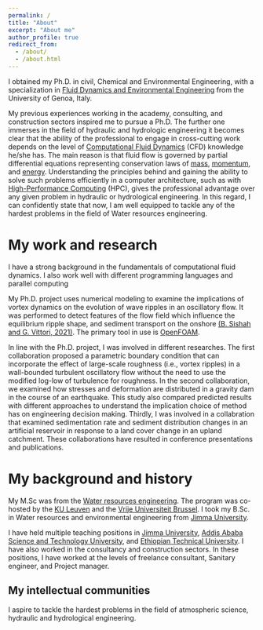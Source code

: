 ```yaml
---
permalink: /
title: "About"
excerpt: "About me"
author_profile: true
redirect_from: 
  - /about/
  - /about.html
---
```


I obtained my Ph.D. in civil, Chemical and Environmental Engineering, with a specialization in [Fluid Dynamics and Environmental Engineering](http://dottorato.dicca.unige.it/eng/fluamb/) from the University of Genoa, Italy.   

My previous experiences working in the academy, consulting, and construction sectors inspired me to pursue a Ph.D. The further one immerses in the field of hydraulic and hydrologic engineering it becomes clear that the ability of the professional to engage in cross-cutting work depends on the level of [Computational Fluid Dynamics](https://en.wikipedia.org/wiki/Computational_fluid_dynamics) (CFD) knowledge he/she has. The main reason is that fluid flow is governed by partial differential equations representing conservation laws of [mass](https://en.wikipedia.org/wiki/Conservation_of_mass), [momentum](https://en.wikipedia.org/wiki/Momentum), and [energy](https://en.wikipedia.org/wiki/Conservation_of_energy). Understanding the principles behind and gaining the ability to solve such problems efficiently in a computer architecture, such as with [High-Performance Computing](https://it.wikipedia.org/wiki/High_Performance_Computing) (HPC), gives the professional advantage over any given problem in hydraulic or hydrological engineering. In this regard, I can confidently state that now, I am well equipped to tackle any of the hardest problems in the field of Water resources engineering.

My work and research
======

I have a strong background in the fundamentals of computational fluid dynamics. I also work well with different programming languages and parallel computing

My Ph.D. project uses numerical modeling to examine the implications of vortex dynamics on the evolution of wave ripples in an oscillatory flow. It was performed to detect features of the flow field which influence the equilibrium ripple shape, and sediment transport on the onshore [(B. Sishah and  G. Vittori, 2021)](https://agupubs.onlinelibrary.wiley.com/doi/epdf/10.1029/2021JC017439). The primary tool in use is [OpenFOAM](https://www.openfoam.com/).

In line with the Ph.D. project, I was involved in different researches. The first collaboration proposed a parametric boundary condition that can incorporate the effect of large-scale roughness (i.e., vortex ripples) in a wall-bounded turbulent oscillatory flow without the need to use the modified log-low of turbulence for roughness. In the second collaboration, we examined how stresses and deformation are distributed in a gravity dam in the course of an earthquake. This study also compared predicted results with different approaches to understand the implication choice of method has on engineering decision making. Thirdly, I was involved in a collabration that examined sedimentation rate and sediment distribution changes in an artificial reservoir in response to a land cover change in an upland catchment. These collaborations have resulted in conference presentations and publications. 


My background and history
======

My M.Sc was from the [Water resources engineering](https://iupware.be/). The program was co-hosted by the [KU Leuven](https://www.kuleuven.be/english/) and the [Vrije Universiteit Brussel](https://www.vub.be/en/home). I took my B.Sc. in Water resources and environmental engineering from [Jimma University](https://www.ju.edu.et/). 

I have held multiple teaching positions in [Jimma University](https://www.ju.edu.et/), [Addis Ababa Science and Technology University](http://www.aastu.edu.et/), and [Ethiopian Technical University](https://www.ftveti.edu.et/). I have also worked in the consultancy and construction sectors. In these positions, I have worked at the levels of freelance consultant, Sanitary engineer, and Project manager. 


My intellectual communities
------
I aspire to tackle the hardest problems in the field of atmospheric science, hydraulic and hydrological engineering.